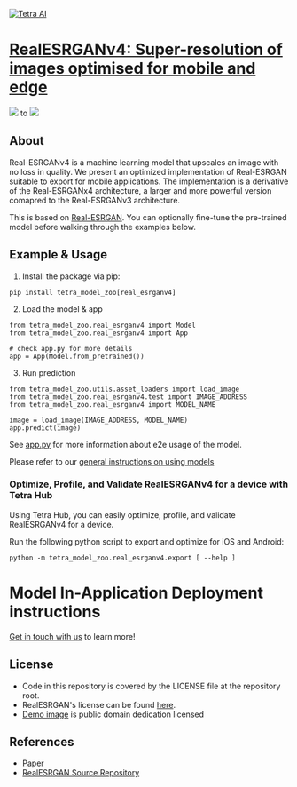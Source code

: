 [![Tetra AI](https://tetra.ai/img/logo.svg)](https://tetra.ai/)

# [RealESRGANv4: Super-resolution of images optimised for mobile and edge](https://pr-119.dl2059zyljmsx.amplifyapp.com/model-zoo/real_esrganx4)

![](https://tetra-public-assets.s3.us-west-2.amazonaws.com/model-zoo/realesrgan/v1/realesrgan_demo.jpg)
to
![](https://tetra-public-assets.s3.us-west-2.amazonaws.com/model-zoo/realesrgan/v1/realesrgan_demo_output.png)

## About
Real-ESRGANv4 is a machine learning model that upscales an image with no loss in quality.
We present an optimized implementation of Real-ESRGAN suitable to export for mobile applications.
The implementation is a derivative of the Real-ESRGANx4 architecture, a larger and more powerful
version comapred to the Real-ESRGANv3 architecture.

This is based on [Real-ESRGAN](https://github.com/xinntao/Real-ESRGAN). You can optionally
fine-tune the pre-trained model before walking through the examples below.


## Example & Usage

1. Install the package via pip:
```
pip install tetra_model_zoo[real_esrganv4]
```

2. Load the model & app
```
from tetra_model_zoo.real_esrganv4 import Model
from tetra_model_zoo.real_esrganv4 import App

# check app.py for more details
app = App(Model.from_pretrained())
```

3. Run prediction
```
from tetra_model_zoo.utils.asset_loaders import load_image
from tetra_model_zoo.real_esrganv4.test import IMAGE_ADDRESS
from tetra_model_zoo.real_esrganv4 import MODEL_NAME

image = load_image(IMAGE_ADDRESS, MODEL_NAME)
app.predict(image)
```

See [app.py](../real_esrgan/app.py#L18) for more information about e2e usage of the model.

Please refer to our [general instructions on using models](../../#tetra-model-zoo)

### Optimize, Profile, and Validate RealESRGANv4 for a device with Tetra Hub
Using Tetra Hub, you can easily optimize, profile, and validate RealESRGANv4 for a device.

Run the following python script to export and optimize for iOS and Android:
```
python -m tetra_model_zoo.real_esrganv4.export [ --help ]
```

# Model In-Application Deployment instructions
<a href="mailto:support@tetra.ai?subject=Request Access for Tetra Hub&body=Interest in using RealESRGANv4 in model zoo for deploying on-device.">Get in touch with us</a> to learn more!

## License
- Code in this repository is covered by the LICENSE file at the repository root.
- RealESRGAN's license can be found [here](https://github.com/xinntao/Real-ESRGAN/blob/master/LICENSE).
- [Demo image](https://www.flickr.com/photos/birds_and_critters/53102982569/) is public domain dedication licensed

## References
* [Paper](https://arxiv.org/abs/2107.10833)
* [RealESRGAN Source Repository](https://github.com/xinntao/Real-ESRGAN)
